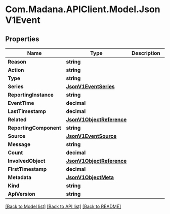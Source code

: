 
# Com.Madana.APIClient.Model.JsonV1Event

## Properties

Name | Type | Description | Notes
------------ | ------------- | ------------- | -------------
**Reason** | **string** |  | [optional] 
**Action** | **string** |  | [optional] 
**Type** | **string** |  | [optional] 
**Series** | [**JsonV1EventSeries**](JsonV1EventSeries.md) |  | [optional] 
**ReportingInstance** | **string** |  | [optional] 
**EventTime** | **decimal** |  | [optional] 
**LastTimestamp** | **decimal** |  | [optional] 
**Related** | [**JsonV1ObjectReference**](JsonV1ObjectReference.md) |  | [optional] 
**ReportingComponent** | **string** |  | [optional] 
**Source** | [**JsonV1EventSource**](JsonV1EventSource.md) |  | [optional] 
**Message** | **string** |  | [optional] 
**Count** | **decimal** |  | [optional] 
**InvolvedObject** | [**JsonV1ObjectReference**](JsonV1ObjectReference.md) |  | [optional] 
**FirstTimestamp** | **decimal** |  | [optional] 
**Metadata** | [**JsonV1ObjectMeta**](JsonV1ObjectMeta.md) |  | [optional] 
**Kind** | **string** |  | [optional] 
**ApiVersion** | **string** |  | [optional] 

[[Back to Model list]](../README.md#documentation-for-models)
[[Back to API list]](../README.md#documentation-for-api-endpoints)
[[Back to README]](../README.md)

